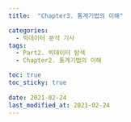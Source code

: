 ```yaml
---
title:  "Chapter3. 통계기법의 이해"

categories:
  - 빅데이터 분석 기사
tags:
  - Part2. 빅데이터 탐색
  - Chapter2. 통계기법의 이해

toc: true
toc_sticky: true
 
date: 2021-02-24
last_modified_at: 2021-02-24
---
```


